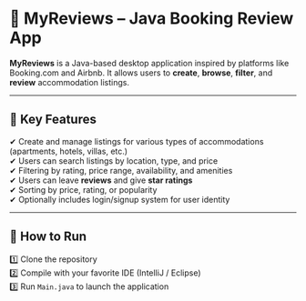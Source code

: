 # 🏡 MyReviews – Java Booking Review App

**MyReviews** is a Java-based desktop application inspired by platforms like Booking.com and Airbnb. It allows users to **create**, **browse**, **filter**, and **review** accommodation listings.

---

## 🎯 Key Features

✔ Create and manage listings for various types of accommodations (apartments, hotels, villas, etc.)  
✔ Users can search listings by location, type, and price  
✔ Filtering by rating, price range, availability, and amenities  
✔ Users can leave **reviews** and give **star ratings**  
✔ Sorting by price, rating, or popularity  
✔ Optionally includes login/signup system for user identity  

---

## 🚀 How to Run

1️⃣ Clone the repository  
2️⃣ Compile with your favorite IDE (IntelliJ / Eclipse)  
3️⃣ Run `Main.java` to launch the application  
